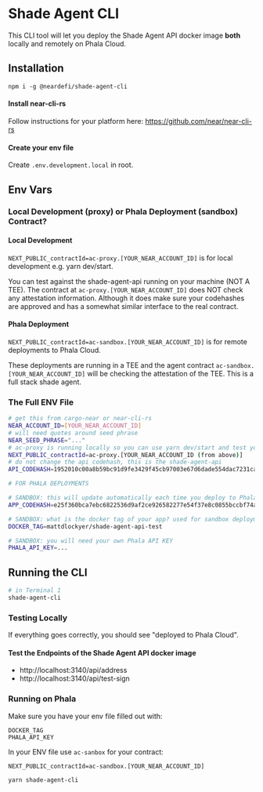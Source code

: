 # Shade Agent CLI

This CLI tool will let you deploy the Shade Agent API docker image **both** locally and remotely on Phala Cloud.

## Installation

```
npm i -g @neardefi/shade-agent-cli
```

#### Install near-cli-rs

Follow instructions for your platform here: https://github.com/near/near-cli-rs

#### Create your env file

Create `.env.development.local` in root.

## Env Vars

### Local Development (proxy) or Phala Deployment (sandbox) Contract?

#### Local Development

`NEXT_PUBLIC_contractId=ac-proxy.[YOUR_NEAR_ACCOUNT_ID]` is for local development e.g. yarn dev/start.

You can test against the shade-agent-api running on your machine (NOT A TEE). The contract at `ac-proxy.[YOUR_NEAR_ACCOUNT_ID]` does NOT check any attestation information. Although it does make sure your codehashes are approved and has a somewhat similar interface to the real contract.

#### Phala Deployment

`NEXT_PUBLIC_contractId=ac-sandbox.[YOUR_NEAR_ACCOUNT_ID]` is for remote deployments to Phala Cloud.

These deployments are running in a TEE and the agent contract `ac-sandbox.[YOUR_NEAR_ACCOUNT_ID]` will be checking the attestation of the TEE. This is a full stack shade agent.

### The Full ENV File

```bash
# get this from cargo-near or near-cli-rs
NEAR_ACCOUNT_ID=[YOUR_NEAR_ACCOUNT_ID]
# will need quotes around seed phrase
NEAR_SEED_PHRASE="..."
# ac-proxy is running locally so you can use yarn dev/start and test your app against the locally running shade agent api
NEXT_PUBLIC_contractId=ac-proxy.[YOUR_NEAR_ACCOUNT_ID (from above)]
# do not change the api codehash, this is the shade-agent-api
API_CODEHASH=1952010c00a8b59bc91d9fe3429f45cb97003e67d6dade554dac7231caa65ab5

# FOR PHALA DEPLOYMENTS

# SANDBOX: this will update automatically each time you deploy to Phala with a new image of your app pushed to docker hub
APP_CODEHASH=e25f360bca7ebc6822536d9af2ce926582277e54f37e8c0855bccbf74aac1731

# SANDBOX: what is the docker tag of your app? used for sandbox deployments on Phala
DOCKER_TAG=mattdlockyer/shade-agent-api-test

# SANDBOX: you will need your own Phala API KEY
PHALA_API_KEY=...
```

## Running the CLI

```bash
# in Terminal 1
shade-agent-cli
```

### Testing Locally

If everything goes correctly, you should see "deployed to Phala Cloud".

#### Test the Endpoints of the Shade Agent API docker image

-   http://localhost:3140/api/address
-   http://localhost:3140/api/test-sign

### Running on Phala

Make sure you have your env file filled out with:

```
DOCKER_TAG
PHALA_API_KEY
```

In your ENV file use `ac-sanbox` for your contract:

`NEXT_PUBLIC_contractId=ac-sandbox.[YOUR_NEAR_ACCOUNT_ID]`

```bash
yarn shade-agent-cli
```
